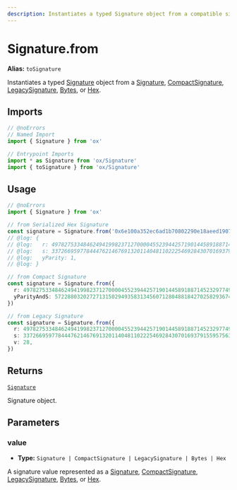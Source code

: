 ```yaml
---
description: Instantiates a typed Signature object from a compatible signature value.
---
```


# Signature.from

**Alias:** `toSignature`

Instantiates a typed [Signature](/api/signature#signature-1) object from a [Signature](/api/signature#signature-1), [CompactSignature](/api/signature#compactsignature), [LegacySignature](#legacysignature), [Bytes](/api/bytes), or [Hex](/api/hex).

## Imports

```ts twoslash
// @noErrors
// Named Import
import { Signature } from 'ox'

// Entrypoint Imports
import * as Signature from 'ox/Signature'
import { toSignature } from 'ox/Signature'
```

## Usage

```ts twoslash
// @noErrors
import { Signature } from 'ox'

// from Serialized Hex Signature
const signature = Signature.from('0x6e100a352ec6ad1b70802290e18aeed190704973570f3b8ed42cb9808e2ea6bf4a90a229a244495b41890987806fcbd2d5d23fc0dbe5f5256c2613c039d76db801')
// @log: {
// @log:   r: 49782753348462494199823712700004552394425719014458918871452329774910450607807n,
// @log:   s: 33726695977844476214676913201140481102225469284307016937915595756355928419768n,
// @log:   yParity: 1,
// @log: }

// from Compact Signature
const signature = Signature.from({
  r: 49782753348462494199823712700004552394425719014458918871452329774910450607807n,
  yParityAndS: 57228803202727131502949358313456071280488184270258293674242124340113824882788n,
})

// from Legacy Signature
const signature = Signature.from({
  r: 49782753348462494199823712700004552394425719014458918871452329774910450607807n,
  s: 33726695977844476214676913201140481102225469284307016937915595756355928419768n,
  v: 28,
})
```

## Returns

[`Signature`](/api/signature#signature-1)

Signature object.

## Parameters

### value

- **Type:** `Signature | CompactSignature | LegacySignature | Bytes | Hex`

A signature value represented as a [Signature](/api/signature#signature-1), [CompactSignature](/api/signature#compactsignature), [LegacySignature](/api/signature#legacysignature), [Bytes](/api/bytes), or [Hex](/api/hex).